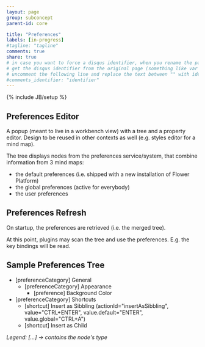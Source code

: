 ```yaml
---
layout: page
group: subconcept
parent-id: core

title: "Preferences"
labels: [in-progress]
#tagline: "tagline"
comments: true
share: true
# in case you want to force a disqus identifier, when you rename the page
# get the disqus identifier from the original page (something like var disqus_identifier = 'ident';),
# uncomment the following line and replace the text between "" with ident
#comments_identifier: "identifier"
---
```


{% include JB/setup %}

## Preferences Editor

A popup (meant to live in a workbench view) with a tree and a property editor. Design to be reused in other contexts as well (e.g. styles editor for a mind map).

The tree displays nodes from the preferences service/system, that combine information from 3 mind maps:

* the default preferences (i.e. shipped with a new installation of Flower Platform)
* the global preferences (active for everybody)
* the user preferences

## Preferences Refresh

On startup, the preferences are retrieved (i.e. the merged tree).

At this point, plugins may scan the tree and use the preferences. E.g. the key bindings will be read.

## Sample Preferences Tree

* [preferenceCategory] General
	* [preferenceCategory] Appearance
		* [preference] Background Color
* [preferenceCategory] Shortcuts
	* [shortcut] Insert as Sibbling (actionId="insertAsSibbling", value="CTRL+ENTER", value.default="ENTER", value.global="CTRL+A")
	* [shortcut] Insert as Child

*Legend: [...] -> contains the node's type*


		